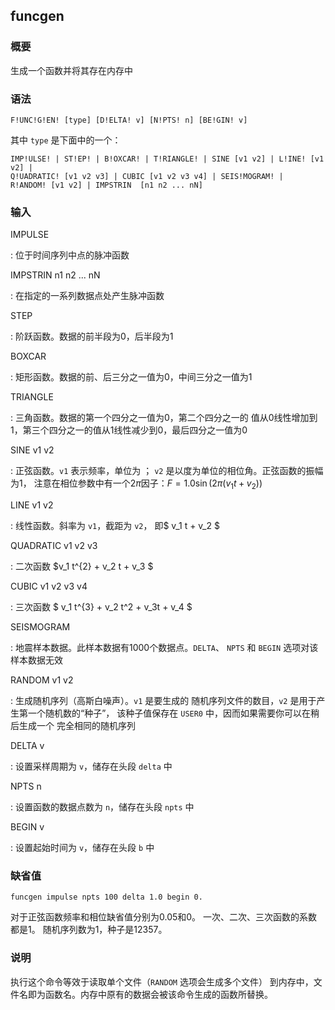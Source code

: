 ## funcgen 

### 概要

生成一个函数并将其存在内存中

### 语法

``` {.bash}
F!UNC!G!EN! [type] [D!ELTA! v] [N!PTS! n] [BE!GIN! v]
```

其中 `type` 是下面中的一个：

``` {.bash}
IMP!ULSE! | ST!EP! | B!OXCAR! | T!RIANGLE! | SINE [v1 v2] | L!INE! [v1 v2] |
Q!UADRATIC! [v1 v2 v3] | CUBIC [v1 v2 v3 v4] | SEIS!MOGRAM! |
R!ANDOM! [v1 v2] | IMPSTRIN  [n1 n2 ... nN]
```

### 输入

IMPULSE

:   位于时间序列中点的脉冲函数

IMPSTRIN n1 n2 ... nN

:   在指定的一系列数据点处产生脉冲函数

STEP

:   阶跃函数。数据的前半段为0，后半段为1

BOXCAR

:   矩形函数。数据的前、后三分之一值为0，中间三分之一值为1

TRIANGLE

:   三角函数。数据的第一个四分之一值为0，第二个四分之一的
    值从0线性增加到1，第三个四分之一的值从1线性减少到0，最后四分之一值为0

SINE v1 v2

:   正弦函数。`v1` 表示频率，单位为 ； `v2`
    是以度为单位的相位角。正弦函数的振幅为1，
    注意在相位参数中有一个$2\pi$因子：$F = 1.0 \sin (2\pi (v_1t+v_2))$

LINE v1 v2

:   线性函数。斜率为 `v1`，截距为 `v2`， 即$ v_1 t + v_2 $

QUADRATIC v1 v2 v3

:   二次函数 $v_1 t^{2} + v_2 t + v_3 $

CUBIC v1 v2 v3 v4

:   三次函数 $ v_1 t^{3} + v_2 t^2 + v_3t + v_4 $

SEISMOGRAM

:   地震样本数据。此样本数据有1000个数据点。`DELTA`、 `NPTS` 和 `BEGIN`
    选项对该样本数据无效

RANDOM v1 v2

:   生成随机序列（高斯白噪声）。`v1` 是要生成的 随机序列文件的数目，`v2`
    是用于产生第一个随机数的“种子”， 该种子值保存在 `USER0`
    中，因而如果需要你可以在稍后生成一个 完全相同的随机序列

DELTA v

:   设置采样周期为 `v`，储存在头段 `delta` 中

NPTS n

:   设置函数的数据点数为 `n`，储存在头段 `npts` 中

BEGIN v

:   设置起始时间为 `v`，储存在头段 `b` 中

### 缺省值

``` {.bash}
funcgen impulse npts 100 delta 1.0 begin 0.
```

对于正弦函数频率和相位缺省值分别为0.05和0。
一次、二次、三次函数的系数都是1。 随机序列数为1，种子是12357。

### 说明

执行这个命令等效于读取单个文件（`RANDOM` 选项会生成多个文件）
到内存中，文件名即为函数名。内存中原有的数据会被该命令生成的函数所替换。
